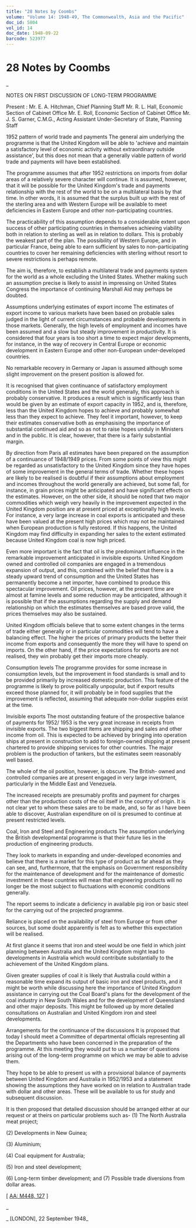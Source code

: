 ```yaml
---
title: "28 Notes by Coombs"
volume: "Volume 14: 1948-49, The Commonwealth, Asia and the Pacific"
doc_id: 5804
vol_id: 14
doc_date: 1948-09-22
barcode: 523977
---
```


# 28 Notes by Coombs

_

NOTES ON FIRST DISCUSSION OF LONG-TERM PROGRAMME

Present : Mr. E. A. Hitchman, Chief Planning Staff Mr. R. L. Hall, Economic Section of Cabinet Office Mr. E. Roll, Economic Section of Cabinet Office Mr. J. S. Garner, C.M.G., Acting Assistant Under-Secretary of State, Planning Staff

1952 pattern of world trade and payments The general aim underlying the programme is that the United Kingdom will be able to 'achieve and maintain a satisfactory level of economic activity without extraordinary outside assistance', but this does not mean that a generally viable pattern of world trade and payments will have been established.

The programme assumes that after 1952 restrictions on imports from dollar areas of a relatively severe character will continue. It is assumed, however, that it will be possible for the United Kingdom's trade and payments relationship with the rest of the world to be on a multilateral basis by that time. In other words, it is assumed that the surplus built up with the rest of the sterling area and with Western Europe will be available to meet deficiencies in Eastern Europe and other non-participating countries.

The practicability of this assumption depends to a considerable extent upon success of other participating countries in themselves achieving viability both in relation to sterling as well as in relation to dollars. This is probably the weakest part of the plan. The possibility of Western Europe, and in particular France, being able to earn sufficient by sales to non-participating countries to cover her remaining deficiencies with sterling without resort to severe restrictions is perhaps remote.

The aim is, therefore, to establish a multilateral trade and payments system for the world as a whole excluding the United States. Whether making such an assumption precise is likely to assist in impressing on United States Congress the importance of continuing Marshall Aid may perhaps be doubted.

Assumptions underlying estimates of export income The estimates of export income to various markets have been based on probable sales judged in the light of current circumstances and probable developments in those markets. Generally, the high levels of employment and incomes have been assumed and a slow but steady improvement in productivity. It is considered that four years is too short a time to expect major developments, for instance, in the way of recovery in Central Europe or economic development in Eastern Europe and other non-European under-developed countries.

No remarkable recovery in Germany or Japan is assumed although some slight improvement on the present position is allowed for.

It is recognised that given continuance of satisfactory employment conditions in the United States and the world generally, this approach is probably conservative. It produces a result which is significantly less than would be given by an estimate of export capacity in 1952, and is, therefore, less than the United Kingdom hopes to achieve and probably somewhat less than they expect to achieve. They feel it important, however, to keep their estimates conservative both as emphasising the importance of substantial continued aid and so as not to raise hopes unduly in Ministers and in the public. It is clear, however, that there is a fairly substantial margin.

By direction from Paris all estimates have been prepared on the assumption of a continuance of 1948/1949 prices. From some points of view this might be regarded as unsatisfactory to the United Kingdom since they have hopes of some improvement in the general terms of trade. Whether these hopes are likely to be realised is doubtful if their assumptions about employment and incomes throughout the world generally are achieved, but some fall, for instance, in grain prices might be anticipated and have significant effects on the estimates. However, on the other side, it should be noted that two major commodities which weigh very heavily in the improvement expected in the United Kingdom position are at present priced at exceptionally high levels. For instance, a very large increase in coal exports is anticipated and these have been valued at the present high prices which may not be maintained when European production is fully restored. If this happens, the United Kingdom may find difficulty in expanding her sales to the extent estimated because United Kingdom coal is now high priced.

Even more important is the fact that oil is the predominant influence in the remarkable improvement anticipated in invisible exports. United Kingdom owned and controlled oil companies are engaged in a tremendous expansion of output, and this, combined with the belief that there is a steady upward trend of consumption and the United States has permanently become a net importer, have combined to produce this spectacular improvement. Oil prices, however, at the present time are almost at famine levels and some reduction may be anticipated, although it is possible that if the assumptions regarding the supply and demand relationship on which the estimates themselves are based prove valid, the prices themselves may also be sustained.

United Kingdom officials believe that to some extent changes in the terms of trade either generally or in particular commodities will tend to have a balancing effect. The higher the prices of primary products the better their income from exports and consequently the more they will have to spend on imports. On the other hand, if the price expectations for exports are not realised, they win probably get their imports more cheaply.

Consumption levels The programme provides for some increase in consumption levels, but the improvement in food standards is small and to be provided primarily by increased domestic production. This feature of the programme is likely to prove politically unpopular, but if export results exceed those planned for, it will probably be in food supplies that the improvement is reflected, assuming that adequate non-dollar supplies exist at the time.

Invisible exports The most outstanding feature of the prospective balance of payments for 1952/ 1953 is the very great increase in receipts from invisible exports. The two biggest items are shipping and sales and other income from oil. This is expected to be achieved by bringing into operation ships at present in construction to add to foreign-owned shipping at present chartered to provide shipping services for other countries. The major problem is the production of tankers, but the estimates seem reasonably well based.

The whole of the oil position, however, is obscure. The British- owned and controlled companies are at present engaged in very large investment, particularly in the Middle East and Venezuela.

The increased receipts are presumably profits and payment for charges other than the production costs of the oil itself in the country of origin. It is not clear yet to whom these sales are to be made, and, so far as I have been able to discover, Australian expenditure on oil is presumed to continue at present restricted levels.

Coal, Iron and Steel and Engineering products The assumption underlying the British developmental programme is that their future lies in the production of engineering products.

They look to markets in expanding and under-developed economies and believe that there is a market for this type of product as far ahead as they can see, and, furthermore, that the emphasis on Government responsibility for the maintenance of development and for the maintenance of domestic investment in these countries will mean that engineering products will no longer be the most subject to fluctuations with economic conditions generally.

The report seems to indicate a deficiency in available pig iron or basic steel for the carrying out of the projected programme.

Reliance is placed on the availability of steel from Europe or from other sources, but some doubt apparently is felt as to whether this expectation will be realised.

At first glance it seems that iron and steel would be one field in which joint planning between Australia and the United Kingdom might lead to developments in Australia which would contribute substantially to the achievement of the United Kingdom plans.

Given greater supplies of coal it is likely that Australia could within a reasonable time expand its output of basic iron and steel products, and it might be worth while discussing here the importance of United Kingdom assistance in carrying out the Coal Board's plans for the development of the coal industry in New South Wales and for the development of Queensland and other major deposits. This might be followed up by more detailed consultations on Australian and United Kingdom iron and steel developments.

Arrangements for the continuance of the discussions It is proposed that today I should meet a Committee of departmental officials representing all the Departments who have been concerned in the preparation of the programme. At this meeting they would put to us a number of questions arising out of the long-term programme on which we may be able to advise them.

They hope to be able to present us with a provisional balance of payments between United Kingdom and Australia in 1952/1953 and a statement showing the assumptions they have worked on in relation to Australian trade with dollar and other areas. These will be available to us for study and subsequent discussion.

It is then proposed that detailed discussion should be arranged either at our request or at theirs on particular problems such as- (1) The North Australia meat project;

(2) Developments in New Guinea;

(3) Aluminium;

(4) Coal equipment for Australia;

(5) Iron and steel development;

(6) Long-term timber development; and (7) Possible trade diversions from dollar areas.

[ [AA: M448, 127](http://www.naa.gov.au/cgi-bin/Search?O=I&Number=523977) ]

_

_ [LONDON], 22 September 1948_

